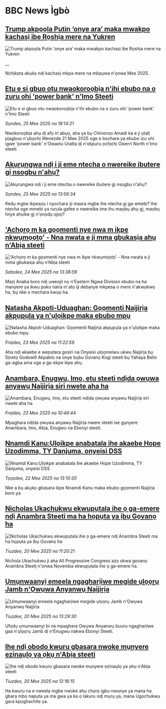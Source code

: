 # BBC News Ìgbò## [Trump akpọọla Putin ‘onye ara’ maka mwakpo kachasị ibe Rọshịa mere na Yukren](https://www.bbc.co.uk/igbo/live/cz95zpxkd9vt?at_campaign=githubrss)![Trump akpọọla Putin ‘onye ara’ maka mwakpo kachasị ibe Rọshịa mere na Yukren](https://ichef.bbci.co.uk/ace/standard/240/cpsprodpb/ae4d/live/5c890c80-39fd-11f0-96c3-cf669419a2b0.jpg)__Nchịkọta akụkọ ndị kachasị mkpa mere na mbaụwa n'ọnwa Mee 2025.## [Etu e si gbuo otu nwaokoroọbịa n'ihi ebubo na o zuru ohi 'power bank' n'Imo Steeti](https://www.bbc.com/igbo/articles/c771d80024lo?at_campaign=githubrss)![Etu e si gbuo otu nwaokoroọbịa n'ihi ebubo na o zuru ohi 'power bank' n'Imo Steeti](https://ichef.bbci.co.uk/ace/standard/240/cpsprodpb/da7c/live/cf0e1790-398b-11f0-8519-3b5a01ebe413.png)_Sọndee, 25 Mee 2025 na 18:14:21_Nwokoroọbịa ahụ dị afọ iri abụọ, aha ya bụ Chinonso Amadi ka e ji ụtalị pịagbuo n'ụbọchị Wenezde 21 Mee 2025 oge e bochara ya ebubo izu ohi igwe 'power bank' n'Owaelu Uratta dị n'okpuru ọchịchị Owerri North n'Imo steeti.## [Akụrụngwa ndị i ji eme ntecha o nwereike ibutere gị nsogbu n'ahụ?](https://www.bbc.com/igbo/articles/cpqe5dzz7e4o?at_campaign=githubrss)![Akụrụngwa ndị i ji eme ntecha o nwereike ibutere gị nsogbu n'ahụ?](https://ichef.bbci.co.uk/ace/standard/240/cpsprodpb/6689/live/b3ac9330-396f-11f0-8947-7d6241f9fce9.jpg)_Sọndee, 25 Mee 2025 na 13:56:34_Kedụ mgbe ikpeazụ i nyochara iji maara mgbe ihe ntecha gị ga-emebi? Ihe ntecha oge mmebi ya rurula gafee o nwereike ime ihu maọbụ ahụ gị, maọbụ tinye ahụike gị n'ọnọdụ ọjọọ?## ['Achọrọ m ka gọọmenti nye nwa m ikpe nkwụmọọtọ' - Nna nwata e ji mma gbukasịa ahụ n'Abịa steeti](https://www.bbc.com/igbo/articles/cvgnnqv3myqo?at_campaign=githubrss)!['Achọrọ m ka gọọmenti nye nwa m ikpe nkwụmọọtọ' - Nna nwata e ji mma gbukasịa ahụ n'Abịa steeti](https://ichef.bbci.co.uk/ace/standard/240/cpsprodpb/f758/live/d28a1be0-358e-11f0-96c3-cf669419a2b0.png)_Satọdee, 24 Mee 2025 na 13:38:59_Mazị Anaba boro ndị uweojii nọ n'Eastern Ngwa Division ebubo na ha manyere ya ịkwụ puku naira iri atọ iji debanye mkpesa o mere n'akwụkwọ ha, bụ nke o mechara kwụọ ha.## [Natasha Akpoti-Uduaghan: Gọọmenti Naịjirịa akpụpụla ya n'ụlọikpe maka ebubo mpụ ](https://www.bbc.com/igbo/articles/cdj9xvnjd39o?at_campaign=githubrss)![Natasha Akpoti-Uduaghan: Gọọmenti Naịjirịa akpụpụla ya n'ụlọikpe maka ebubo mpụ ](https://ichef.bbci.co.uk/ace/standard/240/cpsprodpb/a7ce/live/6862e5a0-37b7-11f0-9e4d-b7a43daeff47.png)_Fraịdee, 23 Mee 2025 na 11:22:59_Aha ndị akaebe e wepụtara gosiri na Onyeisi ụlọọmeiwu ukwu Naịjirịa bụ Sịnetọ Godswill Akpabio na onye bụbu Gọvanọ Kogi steeti bụ Yahaya Bello ga-agba ama oge a ga-ekpe ikpe ahụ.## [Anambara, Enugwu, Imo, etu steeti ndịda ọwụwa anyawụ Naịjirịa siri nwete aha ha](https://www.bbc.com/igbo/articles/cj6rr6dggeeo?at_campaign=githubrss)![Anambara, Enugwu, Imo, etu steeti ndịda ọwụwa anyawụ Naịjirịa siri nwete aha ha](https://ichef.bbci.co.uk/ace/standard/240/cpsprodpb/f4c6/live/bf9154f0-367d-11f0-8947-7d6241f9fce9.jpg)_Fraịdee, 23 Mee 2025 na 10:46:44_Mpaghara ndịda ọwụwa anyawụ Naịjirịa nwere steeti ise gụnyere Anambara, Imo, Abịa, Enugwu na Ebonyi steeti.## [Nnamdi Kanu:Ụlọikpe anabatala ihe akaebe Hope Uzodimma, TY Danjuma, onyeisi DSS](https://www.bbc.com/igbo/articles/c1jxy46j7dgo?at_campaign=githubrss)![Nnamdi Kanu:Ụlọikpe anabatala ihe akaebe Hope Uzodimma, TY Danjuma, onyeisi DSS](https://ichef.bbci.co.uk/ace/standard/240/cpsprodpb/1b49/live/a2c569e0-370b-11f0-8519-3b5a01ebe413.jpg)_Tọọzdee, 22 Mee 2025 na 13:10:20_Nke a bụ akụkọ gbasara ikpe Nnamdi Kanu maka ebubo gọọmenti Naịjirịa boro ya## [Nicholas Ukachukwu ekwupụtala ihe ọ ga-emere ndị Anambra Steeti ma ha họpụta ya ịbụ Gọvanọ ha](https://www.bbc.com/igbo/articles/c2011m0jdrzo?at_campaign=githubrss)![Nicholas Ukachukwu ekwupụtala ihe ọ ga-emere ndị Anambra Steeti ma ha họpụta ya ịbụ Gọvanọ ha](https://ichef.bbci.co.uk/ace/standard/240/cpsprodpb/c4b6/live/b8faddf0-355b-11f0-bf15-094eef773db0.jpg)_Tiuzdee, 20 Mee 2025 na 11:20:21_Nichola Ukachukwu ji aha All Progressive Congress azọ ọkwa gọvanọ Anambra Steetị n'ọnwa Nọvemba ekwupụtala ihe ọ ga-emere ha.## [Ụmụnwaanyị emeela ngagharịiwe megide ụlọọrụ Jamb n'Ọwụwa Anyanwụ Naịjirịa](https://www.bbc.com/igbo/articles/cx2rrgk0dlmo?at_campaign=githubrss)![Ụmụnwaanyị emeela ngagharịiwe megide ụlọọrụ Jamb n'Ọwụwa Anyanwụ Naịjirịa](https://ichef.bbci.co.uk/ace/standard/240/cpsprodpb/47d9/live/6bdc9ae0-3579-11f0-96c3-cf669419a2b0.jpg)_Tiuzdee, 20 Mee 2025 na 13:29:30_Ụfọdụ ụmụnwaanyị bi na mpaghara Ọwụwa Anyanwụ buuru ngagharịiwe gaa n'ụlọọrụ Jamb dị n'Enugwu nakwa Ebonyi Steeti.## [Ihe ndị obodo kwuru gbasara nwoke mụnyere ezinaụlọ ya ọkụ n'Abịa steeti](https://www.bbc.com/igbo/articles/cjdzxpg2z45o?at_campaign=githubrss)![Ihe ndị obodo kwuru gbasara nwoke mụnyere ezinaụlọ ya ọkụ n'Abịa steeti](https://ichef.bbci.co.uk/ace/standard/240/cpsprodpb/92c0/live/a6a27060-3573-11f0-8519-3b5a01ebe413.png)_Tiuzdee, 20 Mee 2025 na 12:16:15_Ha kwuru na e nweela mgbe nwoke ahụ chọrọ igbu nwunye ya mana ha gbara mbọ napụta ya ma gwa ya ka ọ lakuru ndị mụrụ ya, mana Ugochukwu gara kpọghachite ya.